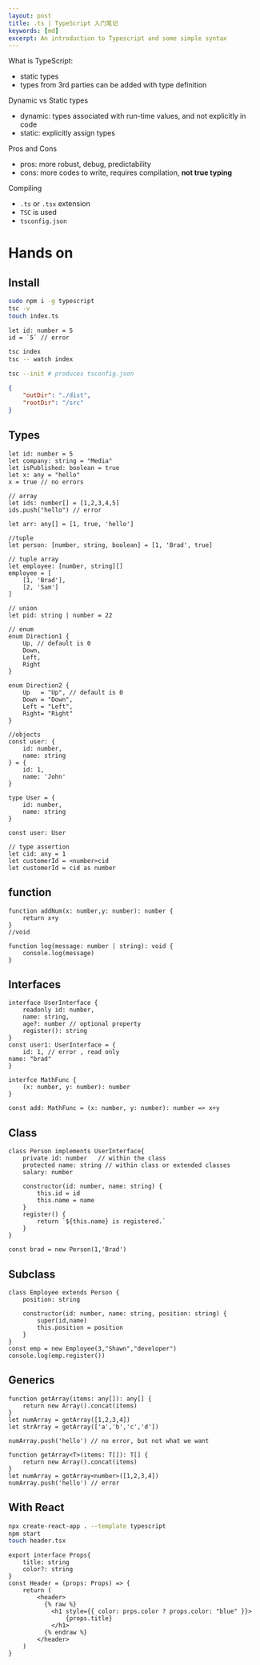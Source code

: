 ```yaml
---
layout: post
title: .ts | TypeScript 入门笔记
keywords: [md]
excerpt: An introduction to Typescript and some simple syntax
---
```


What is TypeScript:

- static types
- types from 3rd parties can be added with type definition

Dynamic vs Static types

- dynamic: types associated with run-time values, and not explicitly in code
- static: explicitly assign types

Pros and Cons

- pros: more robust, debug, predictability
- cons: more codes to write, requires compilation, **not true typing**

Compiling

- `.ts` or `.tsx` extension
- `TSC` is used
- `tsconfig.json`

# Hands on

## Install

```bash
sudo npm i -g typescript
tsc -v
touch index.ts
```

```tsx
let id: number = 5 
id = `5` // error

```

```bash
tsc index
tsc -- watch index
```

```bash
tsc --init # produces tsconfig.json
```

```json
{
	"outDir": "./dist",
	"rootDir": "/src"
}
```

## Types

```tsx
let id: number = 5
let company: string = "Media"
let isPublished: boolean = true
let x: any = "hello"
x = true // no errors

// array
let ids: number[] = [1,2,3,4,5]
ids.push("hello") // error

let arr: any[] = [1, true, 'hello']

//tuple
let person: [number, string, boolean] = [1, 'Brad', true]

// tuple array
let employee: [number, string][]
employee = [
	[1, 'Brad'],
	[2, 'Sam']
]

// union
let pid: string | number = 22

// enum
enum Direction1 {
	Up, // default is 0
	Down,
	Left,
	Right
}

enum Direction2 {
	Up   = "Up", // default is 0
	Down = "Down",
	Left = "Left",
	Right= "Right"
}

//objects
const user: {
	id: number,
	name: string
} = {
	id: 1,
	name: 'John'
}

type User = {
	id: number,
	name: string
}

const user: User

// type assertion
let cid: any = 1
let customerId = <number>cid
let customerId = cid as number

```

## function

```tsx
function addNum(x: number,y: number): number {
	return x+y
}
//void

function log(message: number | string): void {
	console.log(message)
}
```

## Interfaces

```tsx
interface UserInterface {
	readonly id: number,
	name: string,
	age?: number // optional property
	register(): string
}
const user1: UserInterface = {
	id: 1, // error , read only
name: "brad"
}

interfce MathFunc {
	(x: number, y: number): number
}

const add: MathFunc = (x: number, y: number): number => x+y
```

## Class

```tsx
class Person implements UserInterface{
	private id: number	 // within the class
	protected name: string // within class or extended classes
	salary: number

	constructor(id: number, name: string) {
		this.id = id
		this.name = name
	}
	register() {
		return `${this.name} is registered.`
	}
}

const brad = new Person(1,'Brad')
```

## Subclass

```tsx
class Employee extends Person {
	position: string

	constructor(id: number, name: string, position: string) {
		super(id,name)
		this.position = position
	}
}
const emp = new Employee(3,"Shawn","developer")
console.log(emp.register())

```

## Generics

```tsx
function getArray(items: any[]): any[] {
	return new Array().concat(items)
}
let numArray = getArray([1,2,3,4])
let strArray = getArray(['a','b','c','d'])

numArray.push('hello') // no error, but not what we want

function getArray<T>(items: T[]): T[] {
	return new Array().concat(items)
}
let numArray = getArray<number>([1,2,3,4])
numArray.push('hello') // error
```

## With React

```bash
npx create-react-app . --template typescript
npm start
touch header.tsx
```

```tsx
export interface Props{
	title: string
	color?: string
}
const Header = (props: Props) => {
	return (
		<header>
		  {% raw %}
			<h1 style={{ color: prps.color ? props.color: "blue" }}>
				{props.title}
			</h1>
		  {% endraw %}
		</header>
	)
}
```